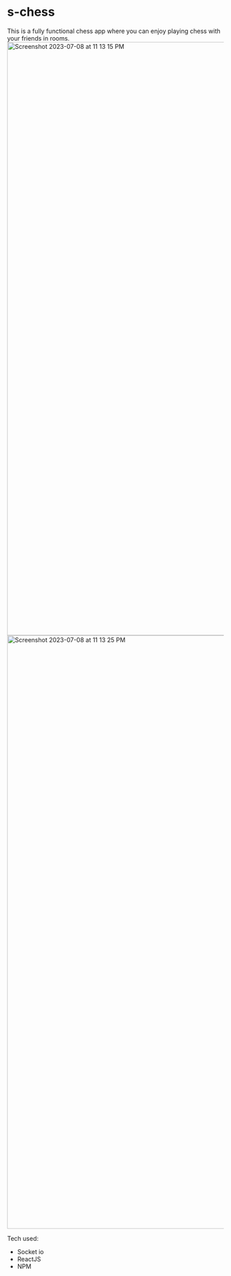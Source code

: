 # s-chess
This is a fully functional chess app where you can enjoy playing chess with your friends in rooms.
<br />
<img width="1381" alt="Screenshot 2023-07-08 at 11 13 15 PM" src="https://github.com/Shashwat-2424/s-chess/assets/97022107/0738896c-580a-49f1-b68d-b21cdfb1833c">
<img width="1381" alt="Screenshot 2023-07-08 at 11 13 25 PM" src="https://github.com/Shashwat-2424/s-chess/assets/97022107/5e7e67fc-f9ae-4db1-8d0d-1bf70ddf18ea">

Tech used:
- Socket io
- ReactJS
- NPM
